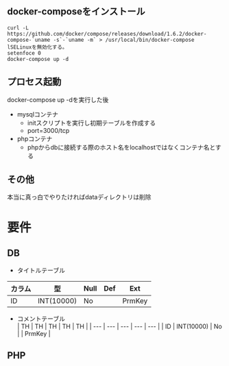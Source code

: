 ## docker-composeをインストール
```
curl -L https://github.com/docker/compose/releases/download/1.6.2/docker-compose-`uname -s`-`uname -m` > /usr/local/bin/docker-compose
lSELinuxを無効化する。
setenfoce 0
docker-compose up -d
```
## プロセス起動
docker-compose up -dを実行した後

- mysqlコンテナ
	- initスクリプトを実行し初期テーブルを作成する
	- port=3000/tcp
- phpコンテナ
	- phpからdbに接続する際のホスト名をlocalhostではなくコンテナ名とする
## その他
本当に真っ白でやりたければdataディレクトリは削除

# 要件
## DB

- タイトルテーブル  

|  カラム  |  型  |  Null  |  Def  |  Ext  |
| --- | --- | --- | --- | --- |
| ID | INT(10000) | No | | PrmKey |
- コメントテーブル  
|  TH  |  TH  |  TH  |  TH  |  TH  |
| --- | --- | --- | --- | --- |
| ID | INT(10000) | No | | PrmKey |

## PHP
